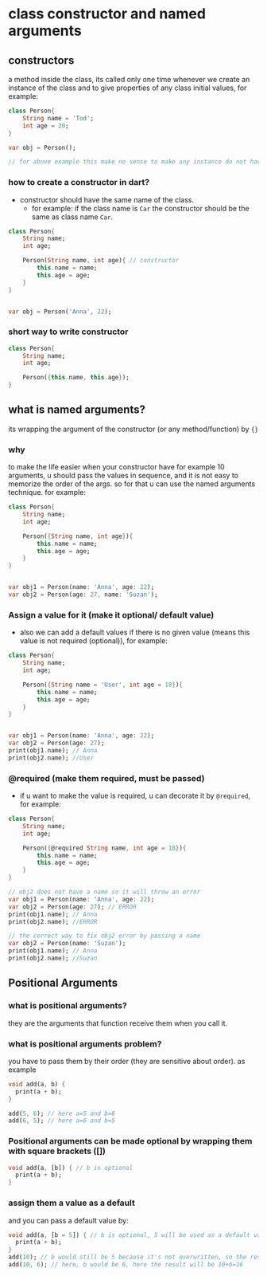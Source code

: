 # class constructor and named arguments

## constructors

a method inside the class, its called only one time whenever we create an instance of the class and to give properties of any class initial values, for example:

```dart
class Person{
    String name = 'Tod';
    int age = 20;
}

var obj = Person();

// for above example this make no sense to make any instance do not have a name and age have these values as a default, so to prevent this we can pass the values into the class directly by using the constructors
```

### how to create a constructor in dart?

- constructor should have the same name of the class.
  - for example: if the class name is `Car` the constructor should be the same as class name `Car`.

```dart
class Person{
    String name;
    int age;

    Person(String name, int age){ // constructor
        this.name = name;
        this.age = age;
    }
}


var obj = Person('Anna', 22);
```

### short way to write constructor

```dart
class Person{
    String name;
    int age;

    Person({this.name, this.age});
}
```

## what is named arguments?

its wrapping the argument of the constructor (or any method/function) by `{}`

### why

to make the life easier when your constructor have for example 10 arguments, u should pass the values in sequence, and it is not easy to memorize the order of the args. so for that u can use the named arguments technique. for example:

```dart
class Person{
    String name;
    int age;

    Person({String name, int age}){
        this.name = name;
        this.age = age;
    }
}


var obj1 = Person(name: 'Anna', age: 22);
var obj2 = Person(age: 27, name: 'Suzan');

```

### Assign a value for it (make it optional/ default value)

- also we can add a default values if there is no given value (means this value is not required (optional)), for example:

```dart
class Person{
    String name;
    int age;

    Person({String name = 'User', int age = 18}){
        this.name = name;
        this.age = age;
    }
}


var obj1 = Person(name: 'Anna', age: 22);
var obj2 = Person(age: 27);
print(obj1.name); // Anna
print(obj2.name); //User
```

### @required (make them required, must be passed)

- if u want to make the value is required, u can decorate it by `@required`, for example:

```dart
class Person{
    String name;
    int age;

    Person({@required String name, int age = 18}){
        this.name = name;
        this.age = age;
    }
}

// obj2 does not have a name so it will throw an error
var obj1 = Person(name: 'Anna', age: 22);
var obj2 = Person(age: 27); // ERROR
print(obj1.name); // Anna
print(obj2.name); //ERROR

// the correct way to fix obj2 error by passing a name
var obj2 = Person(name: 'Suzan'); 
print(obj1.name); // Anna
print(obj2.name); //Suzan
```

## Positional Arguments

### what is positional arguments?

they are the arguments that function receive them when you call it.

### what is positional arguments problem?

you have to pass them by their order (they are sensitive about order). as example

```dart
void add(a, b) { 
  print(a + b);
}

add(5, 6); // here a=5 and b=6
add(6, 5); // here a=6 and b=5 
```

### Positional arguments can be made optional by wrapping them with square brackets ([])

```dart
void add(a, [b]) { // b is optional
  print(a + b);
}
```

### assign them a value as a default

and you can pass a default value by:

```dart
void add(a, [b = 5]) { // b is optional, 5 will be used as a default value
  print(a + b);
}
add(10); // b would still be 5 because it's not overwritten, so the result will be 10+5=15
add(10, 6); // here, b would be 6, here the result will be 10+6=16
```
